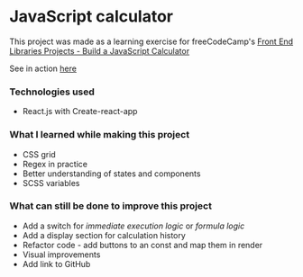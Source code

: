 # JavaScript calculator

This project was made as a learning exercise for freeCodeCamp's [Front End Libraries Projects - Build a JavaScript Calculator](https://www.freecodecamp.org/learn/front-end-libraries/front-end-libraries-projects/build-a-javascript-calculator)

See in action [here](https://linardsblk.github.io/javascript-calculator/)

### Technologies used
* React.js with Create-react-app

### What I learned while making this project
* CSS grid
* Regex in practice
* Better understanding of states and components
* SCSS variables

### What can still be done to improve this project
* Add a switch for *immediate execution logic* or *formula logic*
* Add a display section for calculation history
* Refactor code - add buttons to an const and map them in render
* Visual improvements
* Add link to GitHub